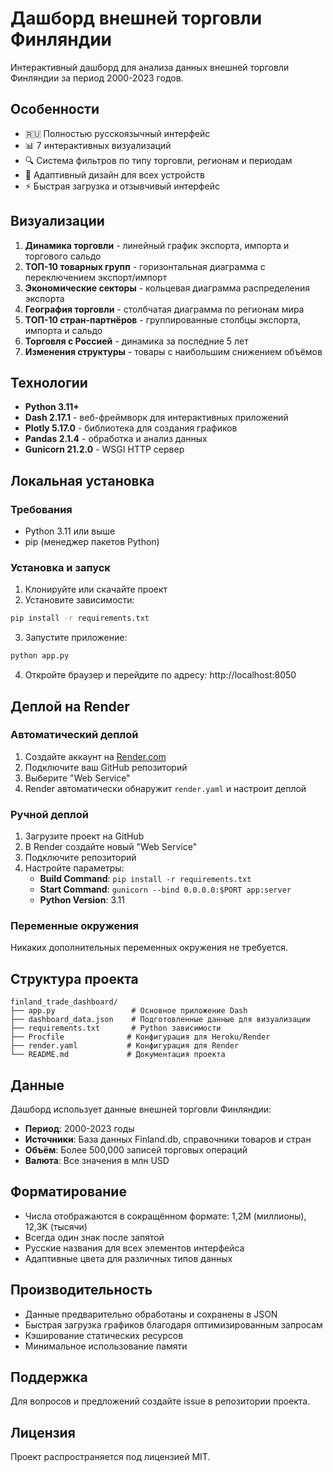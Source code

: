 # Дашборд внешней торговли Финляндии

Интерактивный дашборд для анализа данных внешней торговли Финляндии за период 2000-2023 годов.

## Особенности

- 🇷🇺 Полностью русскоязычный интерфейс
- 📊 7 интерактивных визуализаций
- 🔍 Система фильтров по типу торговли, регионам и периодам
- 📱 Адаптивный дизайн для всех устройств
- ⚡ Быстрая загрузка и отзывчивый интерфейс

## Визуализации

1. **Динамика торговли** - линейный график экспорта, импорта и торгового сальдо
2. **ТОП-10 товарных групп** - горизонтальная диаграмма с переключением экспорт/импорт
3. **Экономические секторы** - кольцевая диаграмма распределения экспорта
4. **География торговли** - столбчатая диаграмма по регионам мира
5. **ТОП-10 стран-партнёров** - группированные столбцы экспорта, импорта и сальдо
6. **Торговля с Россией** - динамика за последние 5 лет
7. **Изменения структуры** - товары с наибольшим снижением объёмов

## Технологии

- **Python 3.11+**
- **Dash 2.17.1** - веб-фреймворк для интерактивных приложений
- **Plotly 5.17.0** - библиотека для создания графиков
- **Pandas 2.1.4** - обработка и анализ данных
- **Gunicorn 21.2.0** - WSGI HTTP сервер

## Локальная установка

### Требования
- Python 3.11 или выше
- pip (менеджер пакетов Python)

### Установка и запуск

1. Клонируйте или скачайте проект
2. Установите зависимости:
```bash
pip install -r requirements.txt
```

3. Запустите приложение:
```bash
python app.py
```

4. Откройте браузер и перейдите по адресу: http://localhost:8050

## Деплой на Render

### Автоматический деплой

1. Создайте аккаунт на [Render.com](https://render.com)
2. Подключите ваш GitHub репозиторий
3. Выберите "Web Service"
4. Render автоматически обнаружит `render.yaml` и настроит деплой

### Ручной деплой

1. Загрузите проект на GitHub
2. В Render создайте новый "Web Service"
3. Подключите репозиторий
4. Настройте параметры:
   - **Build Command**: `pip install -r requirements.txt`
   - **Start Command**: `gunicorn --bind 0.0.0.0:$PORT app:server`
   - **Python Version**: 3.11

### Переменные окружения

Никаких дополнительных переменных окружения не требуется.

## Структура проекта

```
finland_trade_dashboard/
├── app.py                 # Основное приложение Dash
├── dashboard_data.json    # Подготовленные данные для визуализации
├── requirements.txt       # Python зависимости
├── Procfile              # Конфигурация для Heroku/Render
├── render.yaml           # Конфигурация для Render
└── README.md             # Документация проекта
```

## Данные

Дашборд использует данные внешней торговли Финляндии:
- **Период**: 2000-2023 годы
- **Источники**: База данных Finland.db, справочники товаров и стран
- **Объём**: Более 500,000 записей торговых операций
- **Валюта**: Все значения в млн USD

## Форматирование

- Числа отображаются в сокращённом формате: 1,2M (миллионы), 12,3K (тысячи)
- Всегда один знак после запятой
- Русские названия для всех элементов интерфейса
- Адаптивные цвета для различных типов данных

## Производительность

- Данные предварительно обработаны и сохранены в JSON
- Быстрая загрузка графиков благодаря оптимизированным запросам
- Кэширование статических ресурсов
- Минимальное использование памяти

## Поддержка

Для вопросов и предложений создайте issue в репозитории проекта.

## Лицензия

Проект распространяется под лицензией MIT.

